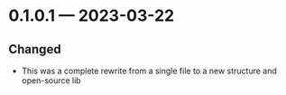 
<a id='changelog-0.1.0.1'></a>
# 0.1.0.1 — 2023-03-22

## Changed

- This was a complete rewrite from a single file to a new structure and open-source lib
